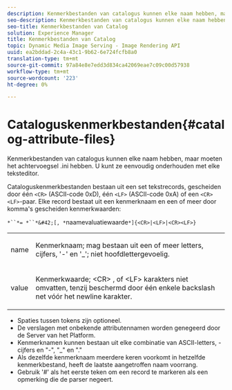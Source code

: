 ```yaml
---
description: Kenmerkbestanden van catalogus kunnen elke naam hebben, maar moeten het achtervoegsel .ini hebben. U kunt ze eenvoudig onderhouden met elke teksteditor.
seo-description: Kenmerkbestanden van catalogus kunnen elke naam hebben, maar moeten het achtervoegsel .ini hebben. U kunt ze eenvoudig onderhouden met elke teksteditor.
seo-title: Kenmerkbestanden van Catalog
solution: Experience Manager
title: Kenmerkbestanden van Catalog
topic: Dynamic Media Image Serving - Image Rendering API
uuid: ea2bddad-2c4a-43c1-9b62-6e724fcfb8a0
translation-type: tm+mt
source-git-commit: 97a84e8e7edd3d834ca42069eae7c09c00d57938
workflow-type: tm+mt
source-wordcount: '223'
ht-degree: 0%

---
```



# Cataloguskenmerkbestanden{#catalog-attribute-files}

Kenmerkbestanden van catalogus kunnen elke naam hebben, maar moeten het achtervoegsel .ini hebben. U kunt ze eenvoudig onderhouden met elke teksteditor.

Cataloguskenmerkbestanden bestaan uit een set tekstrecords, gescheiden door één `<CR>` (ASCII-code 0xD), één `<LF>` (ASCII-code 0xA) of een `<CR><LF>`-paar. Elke record bestaat uit een kenmerknaam en een of meer door komma&#39;s gescheiden kenmerkwaarden:

`*``*= *``*&#42;[, *`naamevaluatiewaarde`*]{<CR>|<LF>|<CR><LF>}`

<table id="simpletable_8454AD549FDA421BA1469CDA44132773"> 
 <tr class="strow"> 
  <td class="stentry"> <p> <span class="codeph"> <span class="varname"> name  </span> </span> </p> </td> 
  <td class="stentry"> <p>Kenmerknaam; mag bestaan uit een of meer letters, cijfers, '-' en '_'; niet hoofdlettergevoelig. </p> </td> 
 </tr> 
 <tr class="strow"> 
  <td class="stentry"> <p> <span class="codeph"> <span class="varname"> value  </span> </span> </p> </td> 
  <td class="stentry"> <p>Kenmerkwaarde; <span class="codeph"> &lt;CR&gt; </span>, of <span class="codeph"> &lt;LF&gt; </span> karakters niet omvatten, tenzij beschermd door één enkele backslash net vóór het newline karakter. </p> </td> 
 </tr> 
</table>

* Spaties tussen tokens zijn optioneel.
* De verslagen met onbekende attributennamen worden genegeerd door de Server van het Platform.
* Kenmerknamen kunnen bestaan uit elke combinatie van ASCII-letters, -cijfers en &quot;-&quot;, &quot;_&quot; en &quot;.&quot;
* Als dezelfde kenmerknaam meerdere keren voorkomt in hetzelfde kenmerkbestand, heeft de laatste aangetroffen naam voorrang.
* Gebruik &#39;#&#39; als het eerste teken om een record te markeren als een opmerking die de parser negeert.


